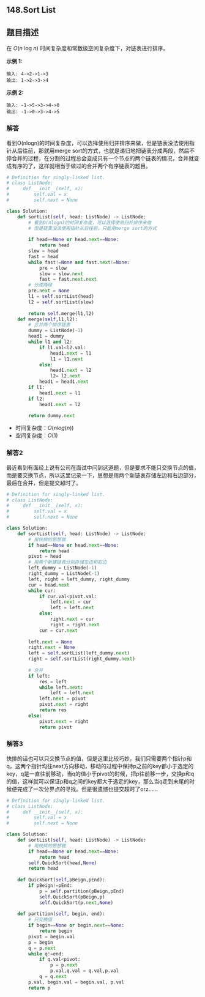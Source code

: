 ## 148.Sort List

## 题目描述

在 *O*(*n* log *n*) 时间复杂度和常数级空间复杂度下，对链表进行排序。

**示例 1:**

```
输入: 4->2->1->3
输出: 1->2->3->4
```

**示例 2:**

```
输入: -1->5->3->4->0
输出: -1->0->3->4->5
```



### 解答

​	看到O(nlogn)的时间复杂度，可以选择使用归并排序来做，但是链表没法使用指针从后往前，那就用merge sort的方式，也就是递归地把链表分成两段，然后不停合并的过程，在分割的过程总会变成只有一个节点的两个链表的情况，合并就变成有序的了，这样就相当于做过的合并两个有序链表的题目。

```python
# Definition for singly-linked list.
# class ListNode:
#     def __init__(self, x):
#         self.val = x
#         self.next = None

class Solution:
    def sortList(self, head: ListNode) -> ListNode:
        # 看到O(nlogn)的时间复杂度，可以选择使用归并排序来做
        # 但是链表没法使用指针从后往前，只能用merge sort的方式
        
        if head==None or head.next==None:
            return head
        slow = head
        fast = head
        while fast!=None and fast.next!=None:
            pre = slow
            slow = slow.next
            fast = fast.next.next
        # 分成两段
        pre.next = None
        l1 = self.sortList(head)
        l2 = self.sortList(slow)
        
        return self.merge(l1,l2)
    def merge(self,l1,l2):
        # 合并两个排序链表
        dummy = ListNode(-1)
        head1 = dummy
        while l1 and l2:
            if l1.val<l2.val:
                head1.next = l1
                l1 = l1.next
            else:
                head1.next = l2
                l2= l2.next
            head1 = head1.next
        if l1:
            head1.next = l1
        if l2:
            head1.next = l2

        return dummy.next
```

- 时间复杂度：$O(nlog(n))$
- 空间复杂度：$O(1)$



### 解答2

​	最近看到有面经上说有公司在面试中问到这道题，但是要求不能只交换节点的值，而是要交换节点，所以这里记录一下，思想是用两个新链表存储左边和右边部分，最后在合并，但是提交超时了。

```python
# Definition for singly-linked list.
# class ListNode:
#     def __init__(self, x):
#         self.val = x
#         self.next = None

class Solution:
    def sortList(self, head: ListNode) -> ListNode:
        # 用快排的思想做
        if head==None or head.next==None:
            return head
        pivot = head
        # 用两个新建链表分别存储左边和右边
        left_dummy = ListNode(-1)
        right_dummy = ListNode(-1)
        left, right = left_dummy, right_dummy
        cur = head.next
        while cur:
            if cur.val<pivot.val:
                left.next = cur
                left = left.next
            else:
                right.next = cur
                right = right.next
            cur = cur.next
        
        left.next = None
        right.next = None
        left = self.sortList(left_dummy.next)
        right = self.sortList(right_dummy.next)
        
        # 合并
        if left:
            res = left
            while left.next:
                left = left.next
            left.next = pivot
            pivot.next = right
            return res
        else:
            pivot.next = right
            return pivot
```

### 解答3

​	快排的话也可以只交换节点的值，但是这里比较巧妙，我们只需要两个指针p和q，这两个指针均往next方向移动，移动的过程中保持p之前的key都小于选定的key，q是一直往前移动，当q的值小于pivot的时候，把p往前移一步，交换p和q的值，这样就可以保证p和q之间的key都大于选定的key，那么当q走到末尾的时候便完成了一次分界点的寻找。但是很遗憾也提交超时了orz……

```python
# Definition for singly-linked list.
# class ListNode:
#     def __init__(self, x):
#         self.val = x
#         self.next = None

class Solution:
    def sortList(self, head: ListNode) -> ListNode:
        # 用快排的思想做
        if head==None or head.next==None:
            return head
        self.QuickSort(head,None)
        return head
    
    def QuickSort(self,pBeign,pEnd):
        if pBeign!=pEnd:
            p = self.partition(pBeign,pEnd)
            self.QuickSort(pBeign,p)
            self.QuickSort(p.next,None)
        
    def partition(self, begin, end):
        # 只交换值
        if begin==None or begin.next==None:
            return begin
        pivot = begin.val
        p = begin
        q = p.next
        while q!=end:
            if q.val<pivot:
                p = p.next
                p.val,q.val = q.val,p.val
            q = q.next
        p.val, begin.val = begin.val, p.val
        return p
```

